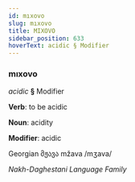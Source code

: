 ```yaml
---
id: mıxovo
slug: mıxovo
title: MIXOVO
sidebar_position: 633
hoverText: acidic § Modifier
---
```


### mıxovo

*acidic* **§** Modifier

**Verb**: to be acidic

**Noun**: acidity

**Modifier**: acidic

Georgian მჟავა mžava /mʒava/

*Nakh-Daghestani Language Family*